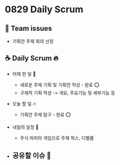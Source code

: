 # 0829 Daily Scrum

## 💬 Team issues

-   기획안 주제 회의 선정

## ☕ Daily Scrum 🔥

-   어제 한 일 🌙

    -   새로운 주제 기획 및 기획안 작성 - 완료 ⭕
    -   구체적 기획 작성 -> 개요, 주요기능 및 세부기능 등

-   오늘 할 일 🔥

    -   기획안 주제 탐구 - 완료 ⭕

-   내일의 일정 🐥

    -   주식 마피아 게임으로 주제 픽스, 디벨롭

-   ## 공유할 이슈 🙌
